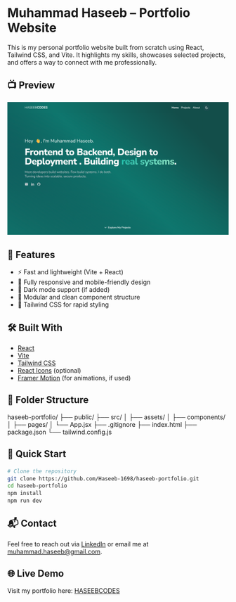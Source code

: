 # Muhammad Haseeb – Portfolio Website

This is my personal portfolio website built from scratch using React, Tailwind CSS, and Vite. It highlights my skills, showcases selected projects, and offers a way to connect with me professionally.

## 📺 Preview
![Portfolio Preview](./src/assets/images/preview1.png)

## 🚀 Features

- ⚡ Fast and lightweight (Vite + React)
- 🎨 Fully responsive and mobile-friendly design
- 🌙 Dark mode support (if added)
- 🧩 Modular and clean component structure
- 🧰 Tailwind CSS for rapid styling

## 🛠️ Built With

- [React](https://reactjs.org/)
- [Vite](https://vitejs.dev/)
- [Tailwind CSS](https://tailwindcss.com/)
- [React Icons](https://react-icons.github.io/react-icons/) (optional)
- [Framer Motion](https://www.framer.com/motion/) (for animations, if used)

## 📁 Folder Structure
haseeb-portfolio/
├── public/
├── src/
│ ├── assets/
│ ├── components/
│ ├── pages/
│ └── App.jsx
├── .gitignore
├── index.html
├── package.json
└── tailwind.config.js

## 🚀 Quick Start

```bash
# Clone the repository
git clone https://github.com/Haseeb-1698/haseeb-portfolio.git
cd haseeb-portfolio
npm install
npm run dev
```

## 📬 Contact
Feel free to reach out via [LinkedIn](https://www.linkedin.com/in/muhammad-haseeb-38371b296?utm_source=share&utm_campaign=share_via&utm_content=profile&utm_medium=ios_app) or email me at [muhammad.haseeb@gmail.com](mailto:muhammad.haseeb@gmail.com).

## 🌐 Live Demo
Visit my portfolio here: [HASEEBCODES](https://haseeb-1698.netlify.app/)
